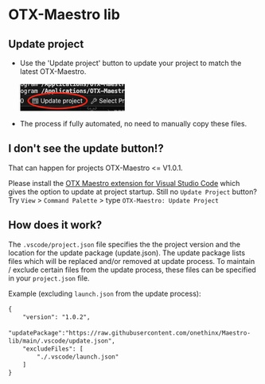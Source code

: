 # OTX-Maestro lib

## Update project
- Use the 'Update project' button to update your project to match the latest OTX-Maestro.<br><br>
 ![](https://raw.githubusercontent.com/onethinx/Readme_assets/main/OTX-Maestro-update-project.png)

- The process if fully automated, no need to manually copy these files.

## I don't see the update button!?
That can happen for projects OTX-Maestro <= V1.0.1.

Please install the [OTX Maestro extension for Visual Studio Code](https://marketplace.visualstudio.com/items?itemName=onethinx.otx-maestro) which gives the option to update at project startup.
Still no `Update Project` button? Try `View` > `Command Palette` > type `OTX-Maestro: Update Project`

## How does it work?

The `.vscode/project.json` file specifies the the project version and the location for the update package (update.json). The update package lists files which will be replaced and/or removed at update process.
To maintain / exclude certain files from the update process, these files can be specified in your `project.json` file.

Example (excluding `launch.json` from the update process):
```
{
    "version": "1.0.2",
    "updatePackage":"https://raw.githubusercontent.com/onethinx/Maestro-lib/main/.vscode/update.json",
    "excludeFiles": [
        "./.vscode/launch.json"
    ]
}
```
